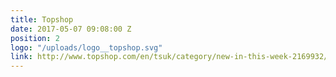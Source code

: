 ```yaml
---
title: Topshop
date: 2017-05-07 09:08:00 Z
position: 2
logo: "/uploads/logo__topshop.svg"
link: http://www.topshop.com/en/tsuk/category/new-in-this-week-2169932/my-topshop-wardrobe-4674321/home
---
```


